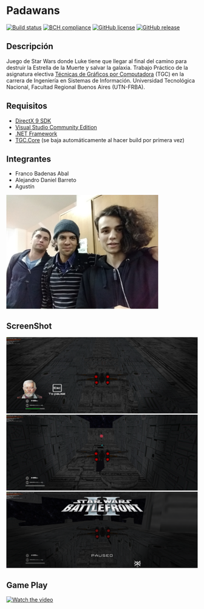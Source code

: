 ﻿# Padawans
[![Build status](https://ci.appveyor.com/api/projects/status/uvyboubq91uhwf3v?svg=true)](https://ci.appveyor.com/project/rejurime/tgc-group)
[![BCH compliance](https://bettercodehub.com/edge/badge/tgc-utn/tgc-group?branch=master)](https://bettercodehub.com/)
[![GitHub license](https://img.shields.io/github/license/tgc-utn/tgc-group.svg)](https://github.com/tgc-utn/tgc-group/blob/master/LICENSE)
[![GitHub release](https://img.shields.io/github/release/tgc-utn/tgc-group.svg)](https://github.com/tgc-utn/tgc-group/releases)

## Descripción
Juego de Star Wars donde Luke tiene que llegar al final del camino para destruir la Estrella de la Muerte y salvar la galaxia.
Trabajo Práctico de la asignatura electiva [Técnicas de Gráficos por Computadora](http://tgc-utn.github.io/) (TGC) en la carrera de Ingeniería en Sistemas de Información. Universidad Tecnológica Nacional, Facultad Regional Buenos Aires (UTN-FRBA).

## Requisitos
* [DirectX 9 SDK](http://www.microsoft.com/en-us/download/details.aspx?displaylang=en&id=6812)
* [Visual Studio Community Edition](https://www.visualstudio.com/vs/community)
* [.NET Framework](https://www.microsoft.com/net/download/Windows/run)
* [TGC.Core](https://www.nuget.org/packages/TGC.Core/) (se baja automáticamente al hacer build por primera vez)

## Integrantes ##
 - Franco Badenas Abal
 - Alejandro Daniel Barreto
 - Agustín

<img src="https://github.com/Bade99/2019_1C_3051_Padawans/blob/master/Docs/Screenshots/foto_grupal.jpg" height="300">

## ScreenShot ##
![screenshot1](https://github.com/Bade99/2019_1C_3051_Padawans/blob/master/Docs/Screenshots/s1.png)
![screenshot2](https://github.com/Bade99/2019_1C_3051_Padawans/blob/master/Docs/Screenshots/s2.png)
![screenshot3](https://github.com/Bade99/2019_1C_3051_Padawans/blob/master/Docs/Screenshots/s3.png)

## Game Play ##
[![Watch the video](https://img.youtube.com/vi/QgDKxw1aO2E/0.jpg)](https://youtu.be/QgDKxw1aO2E)
